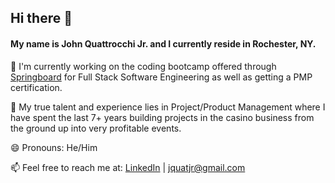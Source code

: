
## Hi there 👋

#### My name is John Quattrocchi Jr. and I currently reside in Rochester, NY.


🔭 I'm currently working on the coding bootcamp offered through [Springboard](https://www.springboard.com) for Full Stack Software Engineering as well as getting a PMP certification.

🌱 My true talent and experience lies in Project/Product Management where I have spent the last 7+ years building projects in the casino business from the ground up into very profitable events.

😄 Pronouns: He/Him

📫 Feel free to reach me at: [LinkedIn](https://www.linkedin.com/in/jquatjr/) | <jquatjr@gmail.com> 
